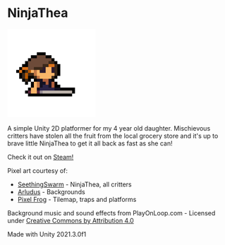 # NinjaThea

<img src="Assets/Static/Images/NinjaThea Sit.png" width="200" height="200" />

A simple Unity 2D platformer for my 4 year old daughter. Mischievous critters have stolen all the fruit from the local grocery store and it's up to brave little NinjaThea to get it all back as fast as she can!

Check it out on [Steam!](https://store.steampowered.com/app/2005800/NinjaThea/)

Pixel art courtesy of:

* [SeethingSwarm](https://seethingswarm.itch.io/) - NinjaThea, all critters
* [Arludus](https://arludus.itch.io/) - Backgrounds
* [Pixel Frog](https://pixelfrog-assets.itch.io/) - Tilemap, traps and platforms

Background music and sound effects from PlayOnLoop.com - Licensed under [Creative Commons by Attribution 4.0](https://creativecommons.org/licenses/by/4.0/)

Made with Unity 2021.3.0f1
